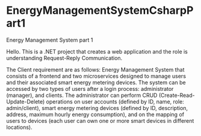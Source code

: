 # EnergyManagementSystemCsharpPart1
Energy Management System part 1

Hello. This is a .NET project that creates a web application and the role is understanding Request-Reply Communication.

The Client requirement are as follows: Energy Management System that consists of a frontend and two microservices designed to manage users and their associated smart energy metering devices. The system can be accessed by two types of users after a login process: administrator (manager), and clients. The administrator can perform CRUD (Create-Read-Update-Delete) operations on user accounts (defined by ID, name, role: admin/client), smart energy metering devices (defined by ID, description, address, maximum hourly energy consumption), and on the mapping of users to devices (each user can own one or more smart devices in different locations).
